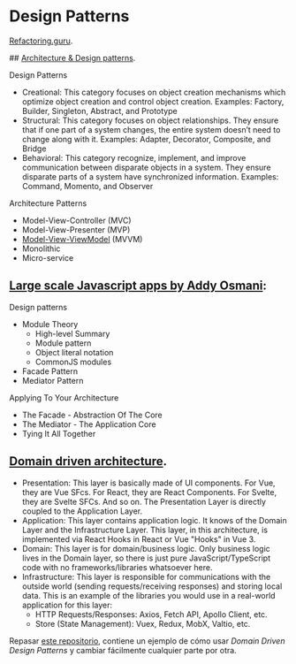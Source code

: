 # Design Patterns

[Refactoring.guru](https://refactoring.guru/).

## [Architecture & Design patterns](https://medium.com/@hjkmines/javascript-design-and-architectural-patterns-cfa900c6fe41).

Design Patterns
* Creational: This category focuses on object creation mechanisms which optimize object creation and control object creation. Examples: Factory, Builder, Singleton, Abstract, and Prototype
* Structural: This category focuses on object relationships. They ensure that if one part of a system changes, the entire system doesn’t need to change along with it. Examples: Adapter, Decorator, Composite, and Bridge
* Behavioral: This category recognize, implement, and improve communication between disparate objects in a system. They ensure disparate parts of a system have synchronized information. Examples: Command, Momento, and Observer

Architecture Patterns
* Model-View-Controller (MVC)
* Model-View-Presenter (MVP)
* [Model-View-ViewModel](https://en.wikipedia.org/wiki/Model%E2%80%93view%E2%80%93viewmodel) (MVVM)
* Monolithic
* Micro-service

## [Large scale Javascript apps by Addy Osmani](https://addyosmani.com/largescalejavascript/):

Design patterns
* Module Theory
  * High-level Summary
  * Module pattern
  * Object literal notation
  * CommonJS modules
* Facade Pattern
* Mediator Pattern

Applying To Your Architecture
* The Facade - Abstraction Of The Core
* The Mediator - The Application Core
* Tying It All Together

## [Domain driven architecture](https://dev.to/itshugo/a-different-approach-to-frontend-architecture-38d4).

* Presentation: This layer is basically made of UI components. For Vue, they are Vue SFcs. For React, they are React Components. For Svelte, they are Svelte SFCs. And so on. The Presentation Layer is directly coupled to the Application Layer.
* Application: This layer contains application logic. It knows of the Domain Layer and the Infrastructure Layer. This layer, in this architecture, is implemented via React Hooks in React or Vue "Hooks" in Vue 3.
* Domain: This layer is for domain/business logic. Only business logic lives in the Domain layer, so there is just pure JavaScript/TypeScript code with no frameworks/libraries whatsoever here.
* Infrastructure: This layer is responsible for communications with the outside world (sending requests/receiving responses) and storing local data. This is an example of the libraries you would use in a real-world application for this layer:
  * HTTP Requests/Responses: Axios, Fetch API, Apollo Client, etc.
  * Store (State Management): Vuex, Redux, MobX, Valtio, etc.

Repasar [este repositorio](https://github.com/huy-ta/flexible-counter-app), contiene un ejemplo de cómo usar _Domain Driven Design Patterns_ y cambiar fácilmente cualquier parte por otra.